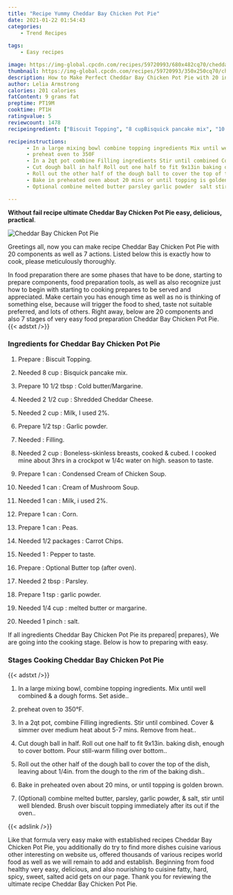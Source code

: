 ```yaml
---
title: "Recipe Yummy Cheddar Bay Chicken Pot Pie"
date: 2021-01-22 01:54:43
categories:
    - Trend Recipes
    
tags:
    - Easy recipes

image: https://img-global.cpcdn.com/recipes/59720993/680x482cq70/cheddar-bay-chicken-pot-pie-recipe-main-photo.jpg
thumbnail: https://img-global.cpcdn.com/recipes/59720993/350x250cq70/cheddar-bay-chicken-pot-pie-recipe-main-photo.jpg
description: How to Make Perfect Cheddar Bay Chicken Pot Pie with 20 ingredients and 7 stages of easy cooking.
author: Lelia Armstrong
calories: 201 calories
fatContent: 9 grams fat
preptime: PT19M
cooktime: PT1H
ratingvalue: 5
reviewcount: 1478
recipeingredient: ["Biscuit Topping", "8 cupBisquick pancake mix", "10 1/2 tbspCold butterMargarine", "2 1/2 cupShredded Cheddar Cheese", "2 cupMilk I used 2", "1/2 tspGarlic powder", "Filling", "2 cupBonelessskinless breasts cooked  cubed I cooked mine about 3hrs in a crockpot w 14c water on high season to taste", "1 canCondensed Cream of Chicken Soup", "1 canCream of Mushroom Soup", "1 canMilk i used 2", "1 canCorn", "1 canPeas", "1/2 packagesCarrot Chips", "1Pepper to taste", "Optional Butter top after oven", "2 tbspParsley", "1 tspgarlic powder", "1/4 cupmelted butter or margarine", "1 pinchsalt"]

recipeinstructions: 
      - In a large mixing bowl combine topping ingredients Mix until well combined  a dough forms Set aside 
      - preheat oven to 350F 
      - In a 2qt pot combine Filling ingredients Stir until combined Cover  simmer over medium heat about 57 mins Remove from heat 
      - Cut dough ball in half Roll out one half to fit 9x13in baking dish enough to cover bottom Pour stillwarm filling over bottom 
      - Roll out the other half of the dough ball to cover the top of the dish leaving about 14in from the dough to the rim of the baking dish 
      - Bake in preheated oven about 20 mins or until topping is golden brown 
      - Optional combine melted butter parsley garlic powder  salt stir until well blended Brush over biscuit topping immediately after its out if the oven

---
```




**Without fail recipe ultimate Cheddar Bay Chicken Pot Pie easy, delicious, practical**. 


![Cheddar Bay Chicken Pot Pie](https://img-global.cpcdn.com/recipes/59720993/680x482cq70/cheddar-bay-chicken-pot-pie-recipe-main-photo.jpg "Cheddar Bay Chicken Pot Pie")




Greetings all, now you can make recipe Cheddar Bay Chicken Pot Pie with 20 components as well as 7 actions. Listed below this is exactly how to cook, please meticulously thoroughly.

In food preparation there are some phases that have to be done, starting to prepare components, food preparation tools, as well as also recognize just how to begin with starting to cooking prepares to be served and appreciated. Make certain you has enough time as well as no is thinking of something else, because will trigger the food to shed, taste not suitable preferred, and lots of others. Right away, below are 20 components and also 7 stages of very easy food preparation Cheddar Bay Chicken Pot Pie.
{{< adstxt />}}

### Ingredients for Cheddar Bay Chicken Pot Pie


1. Prepare  : Biscuit Topping.

1. Needed 8 cup : Bisquick pancake mix.

1. Prepare 10 1/2 tbsp : Cold butter/Margarine.

1. Needed 2 1/2 cup : Shredded Cheddar Cheese.

1. Needed 2 cup : Milk, I used 2%.

1. Prepare 1/2 tsp : Garlic powder.

1. Needed  : Filling.

1. Needed 2 cup : Boneless-skinless breasts, cooked &amp; cubed. I cooked mine about 3hrs in a crockpot w 1/4c water on high. season to taste.

1. Prepare 1 can : Condensed Cream of Chicken Soup.

1. Needed 1 can : Cream of Mushroom Soup.

1. Needed 1 can : Milk, i used 2%.

1. Prepare 1 can : Corn.

1. Prepare 1 can : Peas.

1. Needed 1/2 packages : Carrot Chips.

1. Needed 1 : Pepper to taste.

1. Prepare  : Optional Butter top (after oven).

1. Needed 2 tbsp : Parsley.

1. Prepare 1 tsp : garlic powder.

1. Needed 1/4 cup : melted butter or margarine.

1. Needed 1 pinch : salt.



If all ingredients Cheddar Bay Chicken Pot Pie its prepared| prepares}, We are going into the cooking stage. Below is how to preparing with easy.

### Stages Cooking Cheddar Bay Chicken Pot Pie

{{< adstxt />}}


1. In a large mixing bowl, combine topping ingredients. Mix until well combined &amp; a dough forms. Set aside..



1. preheat oven to 350°F.



1. In a 2qt pot, combine Filling ingredients. Stir until combined. Cover &amp; simmer over medium heat about 5-7 mins. Remove from heat..



1. Cut dough ball in half. Roll out one half to fit 9x13in. baking dish, enough to cover bottom. Pour still-warm filling over bottom..



1. Roll out the other half of the dough ball to cover the top of the dish, leaving about 1/4in. from the dough to the rim of the baking dish..



1. Bake in preheated oven about 20 mins, or until topping is golden brown.



1. (Optional) combine melted butter, parsley, garlic powder, &amp; salt, stir until well blended. Brush over biscuit topping immediately after its out if the oven..





{{< adslink />}}

Like that formula very easy make with established recipes Cheddar Bay Chicken Pot Pie, you additionally do try to find more dishes cuisine various other interesting on website us, offered thousands of various recipes world food as well as we will remain to add and establish. Beginning from food healthy very easy, delicious, and also nourishing to cuisine fatty, hard, spicy, sweet, salted acid gets on our page. Thank you for reviewing the ultimate recipe Cheddar Bay Chicken Pot Pie.

